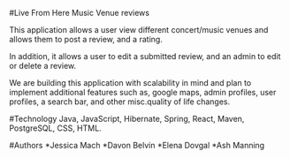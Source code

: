 #Live From Here Music Venue reviews

This application allows a user view different concert/music venues and allows them to post a review, and a rating.

In addition, it allows a user to edit a submitted review, and an admin to edit or delete a review.

We are building this application with scalability in mind and plan to implement additional features such as, google maps, admin profiles, user profiles, a search bar, and other misc.quality of life changes.

#Technology
Java, JavaScript, Hibernate, Spring, React, Maven, PostgreSQL, CSS, HTML.

#Authors
*Jessica Mach
*Davon Belvin
*Elena Dovgal
*Ash Manning
